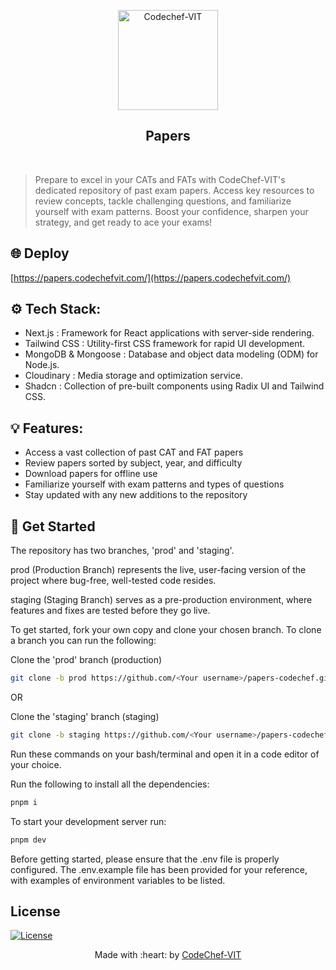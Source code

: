 <p align="center"><a href="https://www.codechefvit.com" target="_blank"><img src="https://i.ibb.co/4J9LXxS/cclogo.png" width=160 title="CodeChef-VIT" alt="Codechef-VIT"></a>
</p>

<h2 align="center"> Papers </h2>
<br/>

> <p>Prepare to excel in your CATs and FATs with CodeChef-VIT's dedicated repository of past exam papers. Access key resources to review concepts, tackle challenging questions, and familiarize yourself with exam patterns. Boost your confidence, sharpen your strategy, and get ready to ace your exams!</p>

## 🌐 Deploy
[https://papers.codechefvit.com/](https://papers.codechefvit.com/)

## ⚙️ Tech Stack:

- Next.js : Framework for React applications with server-side rendering.
- Tailwind CSS : Utility-first CSS framework for rapid UI development.
- MongoDB & Mongoose : Database and object data modeling (ODM) for Node.js.
- Cloudinary : Media storage and optimization service.
- Shadcn : Collection of pre-built components using Radix UI and Tailwind CSS.

## 💡 Features:

- Access a vast collection of past CAT and FAT papers
- Review papers sorted by subject, year, and difficulty
- Download papers for offline use
- Familiarize yourself with exam patterns and types of questions
- Stay updated with any new additions to the repository

## 🏁 Get Started

The repository has two branches, 'prod' and 'staging'.

prod (Production Branch) represents the live, user-facing version of the project where bug-free, well-tested code resides. 

staging (Staging Branch) serves as a pre-production environment, where features and fixes are tested before they go live.

To get started, fork your own copy and clone your chosen branch. To clone a branch you can run the following:

Clone the 'prod' branch (production)

```bash
git clone -b prod https://github.com/<Your username>/papers-codechef.git
```
OR

Clone the 'staging' branch (staging)

```bash
git clone -b staging https://github.com/<Your username>/papers-codechef.git
```

Run these commands on your bash/terminal and open it in a code editor of your choice.

Run the following to install all the dependencies:

```bash
pnpm i
```

To start your development server run:

```bash
pnpm dev
```

Before getting started, please ensure that the .env file is properly configured. The .env.example file has been provided for your reference, with examples of environment variables to be listed.

## License

[![License](http://img.shields.io/:license-mit-blue.svg?style=flat-square)](http://badges.mit-license.org)

<p align="center">
	Made with :heart: by <a href="https://www.codechefvit.com" target="_blank">CodeChef-VIT</a>
</p>
